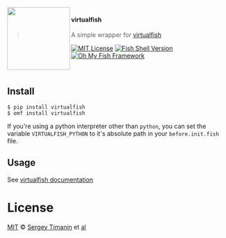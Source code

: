 <img src="https://cdn.rawgit.com/oh-my-fish/oh-my-fish/e4f1c2e0219a17e2c748b824004c8d0b38055c16/docs/logo.svg" align="left" width="144px" height="144px"/>

#### virtualfish
> A simple wrapper for [virtualfish][vf-link]

[![MIT License][license-badge]](/LICENSE)
[![Fish Shell Version][fish-badge]][fish-link]
[![Oh My Fish Framework][omf-badge]][omf-link]

<br/>


## Install

```fish
$ pip install virtualfish
$ omf install virtualfish
```

If you're using a python interpreter other than `python`, you can set the
variable `VIRTUALFISH_PYTHON` to it's absolute path in your `before.init.fish`
file.

## Usage

See [virtualfish documentation][vf-usage-link]


# License

[MIT][mit] © [Sergey Timanin][author] et [al][contributors]


[mit]:            https://opensource.org/licenses/MIT
[author]:         https://github.com/timanin
[contributors]:   https://github.com/oh-my-fish/plugin-virtualfish/graphs/contributors

[fish-link]:      https://fishshell.com
[omf-link]:       https://www.github.com/oh-my-fish/oh-my-fish
[vf-link]:        http://virtualfish.readthedocs.io
[vf-usage-link]:  http://virtualfish.readthedocs.io/en/latest/usage.html

[license-badge]:  https://img.shields.io/badge/license-MIT-007EC7.svg?style=flat-square
[fish-badge]:     https://img.shields.io/badge/fish-v2.2.0-007EC7.svg?style=flat-square
[omf-badge]:      https://img.shields.io/badge/Oh%20My%20Fish-Framework-007EC7.svg?style=flat-square

